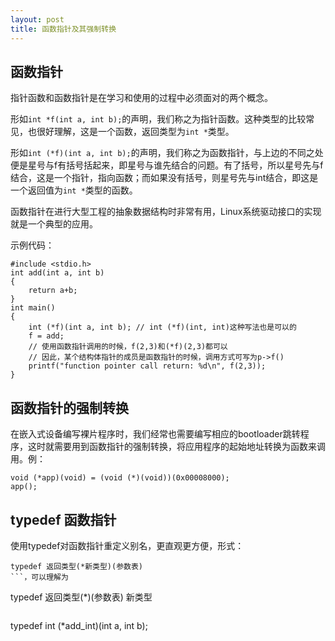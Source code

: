 ```yaml
---
layout: post
title: 函数指针及其强制转换
---
```

## 函数指针

指针函数和函数指针是在学习和使用的过程中必须面对的两个概念。

形如`int *f(int a, int b);`的声明，我们称之为指针函数。这种类型的比较常见，也很好理解，这是一个函数，返回类型为`int *`类型。

形如`int (*f)(int a, int b);`的声明，我们称之为函数指针，与上边的不同之处便是星号与f有括号括起来，即星号与谁先结合的问题。有了括号，所以星号先与f结合，这是一个指针，指向函数；而如果没有括号，则星号先与int结合，即这是一个返回值为`int *`类型的函数。

函数指针在进行大型工程的抽象数据结构时非常有用，Linux系统驱动接口的实现就是一个典型的应用。

示例代码：

```
#include <stdio.h>
int add(int a, int b)
{
	return a+b;
}
int main()
{
	int (*f)(int a, int b); // int (*f)(int, int)这种写法也是可以的
	f = add;
	// 使用函数指针调用的时候，f(2,3)和(*f)(2,3)都可以
	// 因此，某个结构体指针的成员是函数指针的时候，调用方式可写为p->f()
	printf("function pointer call return: %d\n", f(2,3));
}
```

## 函数指针的强制转换

在嵌入式设备编写裸片程序时，我们经常也需要编写相应的bootloader跳转程序，这时就需要用到函数指针的强制转换，将应用程序的起始地址转换为函数来调用。例：

```
void (*app)(void) = (void (*)(void))(0x00008000);
app();
```

## typedef 函数指针

使用typedef对函数指针重定义别名，更直观更方便，形式：

```
typedef 返回类型(*新类型)(参数表)
```，可以理解为

```
typedef 返回类型(*)(参数表) 新类型
```，示例：
```
typedef int (*add_int)(int a, int b);
```

